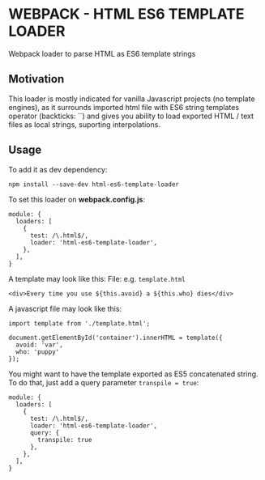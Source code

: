 # WEBPACK - HTML ES6 TEMPLATE LOADER

Webpack loader to parse HTML as ES6 template strings

## Motivation

This loader is mostly indicated for vanilla Javascript projects
(no template engines), as it surrounds imported html file with
ES6 string templates operator (backticks: ``) and gives you
ability to load exported HTML / text files as local strings,
suporting interpolations.

## Usage

To add it as dev dependency:
```
npm install --save-dev html-es6-template-loader
```

To set this loader on **webpack.config.js**:
```
module: {
  loaders: [
    {
      test: /\.html$/,
      loader: 'html-es6-template-loader',
    },
  ],
}
```

A template may look like this:
File: e.g. `template.html`
```
<div>Every time you use ${this.avoid} a ${this.who} dies</div>
```

A javascript file may look like this:
 ```
 import template from './template.html';

 document.getElementById('container').innerHTML = template({
   avoid: 'var',
   who: 'puppy'
 });
 ```

You might want to have the template exported as ES5 concatenated string.
To do that, just add a query parameter `transpile = true`:

```
module: {
  loaders: [
    {
      test: /\.html$/,
      loader: 'html-es6-template-loader',
      query: {
        transpile: true
      },
    },
  ],
}
```
